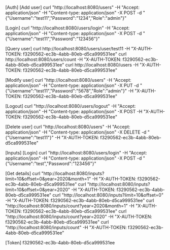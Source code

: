 [Auth]
[Add user]
curl "http://localhost:8080/users"  -H "Accept: application/json" -H "Content-type: application/json" -X POST -d "{\"Username\":\"test11\",\"Password\":\"1234\",\"Role\":\"admin\"}"

[Login]
curl "http://localhost:8080/users/login"  -H "Accept: application/json" -H "Content-type: application/json" -X POST -d "{\"Username\":\"test11\",\"Password\":\"123456\"}"

[Query user]
curl http://localhost:8080/users/user/test11 -H "X-AUTH-TOKEN: f3290562-ec3b-4abb-80eb-d5ca999531ee"
curl http://localhost:8080/users/count -H "X-AUTH-TOKEN: f3290562-ec3b-4abb-80eb-d5ca999531ee"
curl http://localhost:8080/users -H "X-AUTH-TOKEN: f3290562-ec3b-4abb-80eb-d5ca999531ee"

[Modify user]
curl "http://localhost:8080/users"  -H "Accept: application/json" -H "Content-type: application/json" -X PUT -d "{\"Username\":\"test11\",\"Password\":\"5678\",\"Role\":\"admin\"}" -H "X-AUTH-TOKEN: f3290562-ec3b-4abb-80eb-d5ca999531ee"

[Logout]
curl "http://localhost:8080/users/logout"  -H "Accept: application/json" -H "Content-type: application/json" -X POST -H "X-AUTH-TOKEN: f3290562-ec3b-4abb-80eb-d5ca999531ee"


[Delete user]
curl "http://localhost:8080/users"  -H "Accept: application/json" -H "Content-type: application/json" -X DELETE -d "{\"Username\":\"test11\"}" -H "X-AUTH-TOKEN: f3290562-ec3b-4abb-80eb-d5ca999531ee"

[Inputs]
[Login]
curl "http://localhost:8080/users/login"  -H "Accept: application/json" -H "Content-type: application/json" -X POST -d "{\"Username\":\"test\",\"Password\":\"123456\"}"

[Get details]
curl "http://localhost:8080/inputs?limit=10&offset=0&year=2020&month=1" -H "X-AUTH-TOKEN: f3290562-ec3b-4abb-80eb-d5ca999531ee"
curl "http://localhost:8080/inputs?limit=10&offset=0&year=2020" -H "X-AUTH-TOKEN: f3290562-ec3b-4abb-80eb-d5ca999531ee"
curl "http://localhost:8080/inputs?limit=10&offset=0" -H "X-AUTH-TOKEN: f3290562-ec3b-4abb-80eb-d5ca999531ee"
curl "http://localhost:8080/inputs/count?year=2020&month=1" -H "X-AUTH-TOKEN: f3290562-ec3b-4abb-80eb-d5ca999531ee"
curl "http://localhost:8080/inputs/count?year=2020" -H "X-AUTH-TOKEN: f3290562-ec3b-4abb-80eb-d5ca999531ee"
curl "http://localhost:8080/inputs/count" -H "X-AUTH-TOKEN: f3290562-ec3b-4abb-80eb-d5ca999531ee"

[Token]
f3290562-ec3b-4abb-80eb-d5ca999531ee